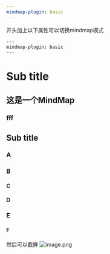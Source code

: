 ```yaml
---
mindmap-plugin: basic
---
```

开头加上以下属性可以切换mindmap模式
```
---
mindmap-plugin: basic
---
```
# Sub title

## 这是一个MindMap

### fff

## Sub title

### A

### B

#### C

#### D

### E

#### F
然后可以截屏
![image.png](https://zjmantou-drawingbed.oss-cn-hangzhou.aliyuncs.com/picture/202307281743971.png)